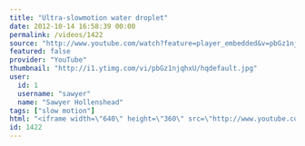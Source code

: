 ```yaml
---
title: "Ultra-slowmotion water droplet"
date: 2012-10-14 16:58:39 00:00
permalink: /videos/1422
source: "http://www.youtube.com/watch?feature=player_embedded&v=pbGz1njqhxU"
featured: false
provider: "YouTube"
thumbnail: "http://i1.ytimg.com/vi/pbGz1njqhxU/hqdefault.jpg"
user:
  id: 1
  username: "sawyer"
  name: "Sawyer Hollenshead"
tags: ["slow motion"]
html: "<iframe width=\"640\" height=\"360\" src=\"http://www.youtube.com/embed/pbGz1njqhxU?wmode=transparent&fs=1&feature=oembed\" frameborder=\"0\" allowfullscreen></iframe>"
id: 1422
---
```


